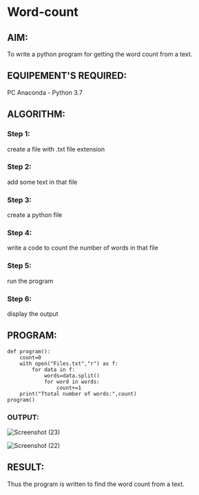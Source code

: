 # Word-count
## AIM:
To write a python program for getting the word count from a text.
## EQUIPEMENT'S REQUIRED: 
PC
Anaconda - Python 3.7
## ALGORITHM: 
### Step 1:
create a file with .txt file extension
### Step 2: 
 add some text in that file
### Step 3: 
create a python file
### Step 4:  
write a code to count the number of words in that file
### Step 5: 
run the program
### Step 6: 
display the output
## PROGRAM:
```
def program():
    count=0
    with open("Files.txt","r") as f:
        for data in f:
            words=data.split()
            for word in words:
                count+=1
    print("Ttotal number of words:",count)
program()
```
### OUTPUT:

![Screenshot (23)](https://github.com/Narendran-sec/Word-count/assets/147473131/3acac566-3e06-4103-864c-231081f8b4ad)

![Screenshot (22)](https://github.com/Narendran-sec/Word-count/assets/147473131/7713dc48-e480-4759-8c74-01387f06da1f)



## RESULT:
Thus the program is written to find the word count from a text.
